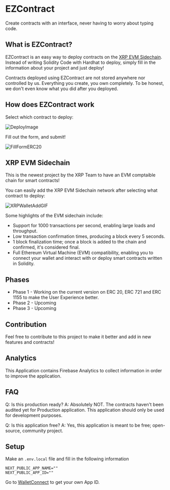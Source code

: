 # EZContract

Create contracts with an interface, never having to worry about typing code.

## What is EZContract?

EZContract is an easy way to deploy contracts on the [XRP EVM Sidechain](https://opensource.ripple.com/docs/evm-sidechain/intro-to-evm-sidechain/). Instead of writing Solidity Code with Hardhat to deploy, simply fill in the information about your project and just deploy!

Contracts deployed using EZContract are not stored anywhere nor controlled by us. Everything you create, you own completely. To be honest, we don't even know what you did after you deployed.

## How does EZContract work

Select which contract to deploy:

![DeployImage](https://i.imgur.com/fjzLKck.jpg)

Fill out the form, and submit!

![FillFormERC20](https://i.imgur.com/d6gYPKq.jpg)

## XRP EVM Sidechain

This is the newest project by the XRP Team to have an EVM comptaible chain for smart contracts!

You can easily add the XRP EVM Sidechain network after selecting what contract to deploy:

![XRPWalletAddGIF](https://github.com/yanukadeneth99/EZContract/assets/61384503/c2b94e49-41db-42c5-9945-9bc41da3bf37)

Some highlights of the EVM sidechain include:

- Support for 1000 transactions per second, enabling large loads and throughput.
- Low transaction confirmation times, producing a block every 5 seconds.
- 1 block finalization time; once a block is added to the chain and confirmed, it's considered final.
- Full Ethereum Virtual Machine (EVM) compatibility, enabling you to connect your wallet and interact with or deploy smart contracts written in Solidity.

## Phases

- Phase 1 - Working on the current version on ERC 20, ERC 721 and ERC 1155 to make the User Experience better.
- Phase 2 - Upcoming
- Phase 3 - Upcoming

## Contribution

Feel free to contribute to this project to make it better and add in new features and contracts!

## Analytics

This Application contains Firebase Analytics to collect information in order to improve the application.

## FAQ

Q: Is this production ready?
A: Absolutely NOT. The contracts haven't been audited yet for Production application. This application should only be used for development purposes.

Q: Is this application free?
A: Yes, this application is meant to be free; open-source, community project.

## Setup

Make an `.env.local` file and fill in the following information

```env
NEXT_PUBLIC_APP_NAME=""
NEXT_PUBLIC_APP_ID=""
```

Go to [WalletConnect](https://cloud.walletconnect.com/sign-in) to get your own App ID.
